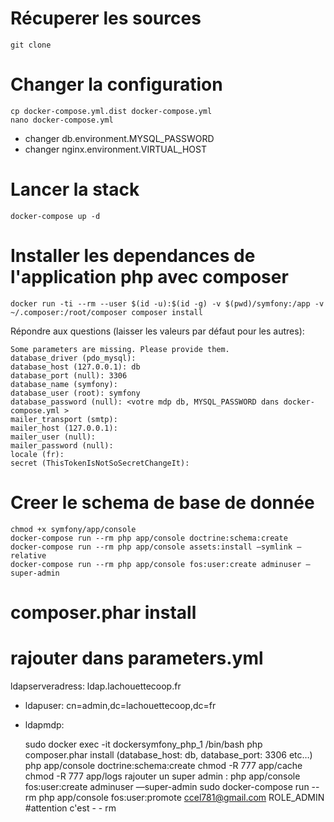 # Récuperer les sources

    git clone

# Changer la configuration

    cp docker-compose.yml.dist docker-compose.yml
    nano docker-compose.yml

 - changer db.environment.MYSQL_PASSWORD
 - changer nginx.environment.VIRTUAL_HOST

# Lancer la stack

    docker-compose up -d

# Installer les dependances de l'application php avec composer

    docker run -ti --rm --user $(id -u):$(id -g) -v $(pwd)/symfony:/app -v ~/.composer:/root/composer composer install

Répondre aux questions (laisser les valeurs par défaut pour les autres):

    Some parameters are missing. Please provide them.
    database_driver (pdo_mysql):
    database_host (127.0.0.1): db
    database_port (null): 3306
    database_name (symfony):
    database_user (root): symfony
    database_password (null): <votre mdp db, MYSQL_PASSWORD dans docker-compose.yml >
    mailer_transport (smtp):
    mailer_host (127.0.0.1):
    mailer_user (null):
    mailer_password (null):
    locale (fr):
    secret (ThisTokenIsNotSoSecretChangeIt):


# Creer le schema de base de donnée

    chmod +x symfony/app/console
    docker-compose run --rm php app/console doctrine:schema:create
    docker-compose run --rm php app/console assets:install —symlink —relative
    docker-compose run --rm php app/console fos:user:create adminuser —super-admin


# composer.phar install
# rajouter dans parameters.yml
ldapserveradress: ldap.lachouettecoop.fr
* ldapuser: cn=admin,dc=lachouettecoop,dc=fr
* ldapmdp: <changeme>

    sudo docker exec -it dockersymfony_php_1 /bin/bash
    php composer.phar install (database_host: db, database_port: 3306 etc…)
    php app/console doctrine:schema:create
    chmod -R 777 app/cache
    chmod -R 777 app/logs
    rajouter un super admin : php app/console fos:user:create adminuser —super-admin
    sudo docker-compose run --rm php app/console fos:user:promote ccel781@gmail.com ROLE_ADMIN #attention c'est - - rm
